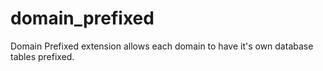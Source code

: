 # domain_prefixed
Domain Prefixed extension allows each domain to have it's own database tables prefixed.
